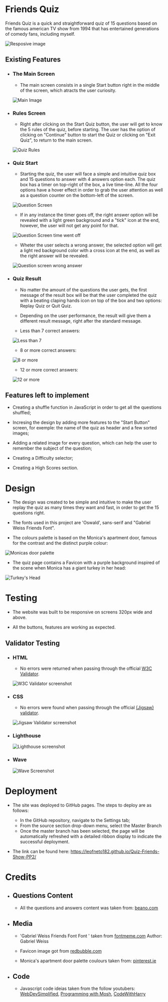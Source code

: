 # Friends Quiz

Friends Quiz is a quick and straightforward quiz of 15 questions based on the famous american TV show from 1994 that has entertained generations of comedy fans, including myself.

![Resposive image](/assets/images/responsive-image.png)

## Existing Features

- ### The Main Screen

    * The main screen consists in a single Start button right in the middle of the screen, which atracts the user curiosity.

    ![Main Image](assets/images/main-screen.png)

- ### Rules Screen

    * Right after clicking on the Start Quiz button, the user will get to know the 5 rules of the quiz, before starting. The user has the option of clicking on "Continue" button to start the Quiz or clicking on "Exit Quiz", to return to the main screen.

    ![Quiz Rules](assets/images/friends-rules.png)

- ### Quiz Start

    * Starting the quiz, the user will face a simple and intuitive quiz box and 15 questions to answer with 4 answers option each. The quiz box has a timer on top-right of the box, a live time-line. All the four options have a hover effect in order to grab the user attention as well as a question counter on the bottom-left of the screen.

    ![Question Screen](assets/images/question-screen.png)

    * If in any instance the timer goes off, the right answer option will be revealed with a light green background and a "tick" icon at the end, however, the user will not get any point for that.

    ![Question Screen time went off](assets/images/question-screen-time-off.png)

    * Wheter the user selects a wrong answer, the selected option will get a light red background color with a cross icon at the end, as well as the right answer will be revealed.

    ![Question screen wrong answer](assets/images/question-screen-wrong-answer.png)

- ### Quiz Result

    * No matter the amount of the questions the user gets, the first message of the result box will be that the user completed the quiz with a beating claping hands icon on top of the box and two options: Replay Quiz or Quit Quiz.
    * Depending on the user performance, the result will give them a different result message, right after the standard message.

    * Less than 7 correct answers: 

    ![Less than 7](assets/images/result-bad.png)

    * 8 or more correct answers: 

    ![8 or more](assets/images/result-nice.png)

    * 12 or more correct answers:

    ![12 or more](assets/images/result-omg.png)

## Features left to implement

* Creating a shuffle function in JavaScript in order to get all the questions shuffled;

* Incresing the design by adding more features to the "Start Button" screen, for exemple: the name of the quiz as header and a few sorted images;

* Adding a related image for every question, which can help the user to remember the subject of the question;

* Creating a Difficulty selector;

* Creating a High Scores section.

# Design

* The design was created to be simple and intuitive to make the user replay the quiz as many times they want and fast, in order to get the 15 questions right.
* The fonts used in this project are 'Oswald', sans-serif and "Gabriel Weiss Friends Font".

* The colours palette is based on the Monica's apartment door, famous for the contrast and the distinct purple colour: 

![Monicas door palette](assets/images/Monicas-door-palette.png)

* The quiz page contains a Favicon with a purple background inspired of the scene when Monica has a giant turkey in her head: 

![Turkey's Head](assets/images/Favicon-image.png)

# Testing

*  The website was built to be responsive on screens 320px wide and above.

* All the buttons, features are working as expected.

## Validator Testing

- ### HTML

    * No errors were returned when passing through the official [W3C Validator](https://validator.w3.org/).

    ![W3C Validator screenshot](assets/images/W3C-validator.png)

- ### CSS

    * No errors were found when passing through the official [(Jigsaw) validator](https://jigsaw.w3.org/css-validator/).

    ![Jigsaw Validator screenshot](assets/images/Jigsaw.png)

- ### Lighthouse

    ![Lighthouse screenshot](assets/images/Lighthouse.png)

- ### Wave

    ![Wave Screenshot](assets/images/Wave.png)


# Deployment 

* The site was deployed to GitHub pages. The steps to deploy are as follows:

    - In the GitHub repository, navigate to the Settings tab;
    - From the source section drop-down menu, select the Master Branch
    - Once the master branch has been selected, the page will be automatically refreshed with a detailed ribbon display to indicate the successful deployment.

* The link can be found here: https://leofneto182.github.io/Quiz-Friends-Show-PP2/

# Credits

- ## Questions Content
    
    - All the questions and answers content was taken from: [beano.com](https://www.beano.com/posts/the-ultimate-friends-trivia-quiz)


- ## Media

    - 'Gabriel Weiss Friends Font Font
' taken from [fontmeme.com](https://fontmeme.com/fonts/gabriel-weiss-friends-font-font/) Author: Gabriel Weiss

    - Favicon image got from [redbubble.com](https://www.redbubble.com/i/sticker/Monica-Turkey-Head-Thanksgiving-by-izzydoodlesshop/40966541.EJUG5)

    - Monica's apartment door palette coulours taken from: [pinterest.ie](https://www.pinterest.ie/pin/AcT43PGI45QLha7r3RprCkTlsyW9YZvPy30TJMGE3gdVe8gUhwtWvfY/)

- ## Code

    -  Javascript code ideias taken from the follow youtubers: [WebDevSimplified](https://www.youtube.com/@WebDevSimplified), [Programming with Mosh](https://www.youtube.com/c/programmingwithmosh), [CodeWithHarry](https://www.youtube.com/channel/UCeVMnSShP_Iviwkknt83cww)
    